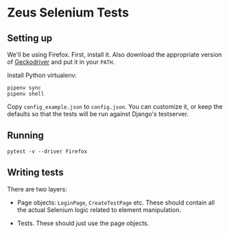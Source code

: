 # Zeus Selenium Tests

## Setting up

We'll be using Firefox. First, install it. Also download the appropriate
version of [Geckodriver](https://github.com/mozilla/geckodriver/releases) and
put it in your `PATH`.

Install Python virtualenv:

    pipenv sync
    pipenv shell

Copy `config_example.json` to `config.json`. You can customize it, or keep the
defaults so that the tests will be run against Django's testserver.

## Running

    pytest -v --driver Firefox

## Writing tests

There are two layers:

- Page objects: `LoginPage`, `CreateTestPage` etc. These should contain all the
  actual Selenium logic related to element manipulation.

- Tests. These should just use the page objects.
